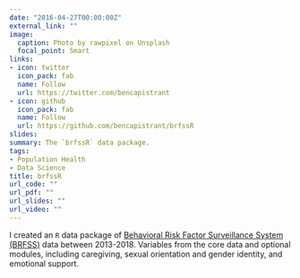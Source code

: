 ```yaml
---
date: "2016-04-27T00:00:00Z"
external_link: ""
image:
  caption: Photo by rawpixel on Unsplash
  focal_point: Smart
links:
- icon: twitter
  icon_pack: fab
  name: Follow
  url: https://twitter.com/bencapistrant
- icon: github
  icon_pack: fab
  name: Follow
  url: https://github.com/bencapistrant/brfssR
slides:
summary: The `brfssR` data package.
tags:
- Population Health
- Data Science
title: brfssR
url_code: ""
url_pdf: ""
url_slides: ""
url_video: ""
---
```


I created an `R` data package of [Behavioral Risk Factor Surveillance System (BRFSS)](https://www.cdc.gov/brfss/index.html) data between 2013-2018. Variables from the core data and optional modules, including caregiving, sexual orientation and gender identity, and emotional support.

